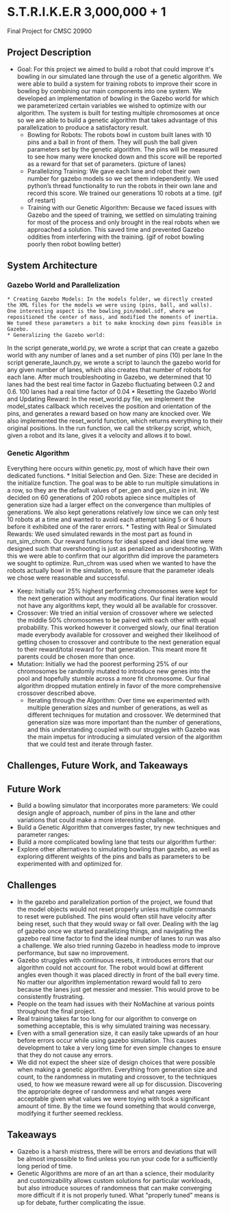 # S.T.R.I.K.E.R 3,000,000 + 1
Final Project for CMSC 20900


## Project Description

* Goal: For this project we aimed to build a robot that could improve it's bowling in our simulated lane through the use of a genetic algorithm. We were able to build a system for training robots to improve their score in bowling by combining our main components into one system. We developed an implementation of bowling in the Gazebo world for which we parameterized certain variables we wished to optimize with our algorithm. The system is built for testing multiple chromosomes at once so we are able to build a genetic algorithm that takes advantage of this parallelization to produce a satisfactory result.
  * Bowling for Robots: The robots bowl in custom built lanes with 10 pins and a ball in front of them. They will push the ball given parameters set by the genetic algorithm. The pins will be measured to see how many were knocked down and this score will be reported as a reward for that set of parameters. (picture of lanes)
  * Parallelizing Training: We gave each lane and robot their own number for gazebo models so we set them independently. We used python’s thread functionality to run the robots in their own lane and record this score. We trained our generations 10 robots at a time. (gif of restart)
  * Training with our Genetic Algorithm: Because we faced issues with Gazebo and the speed of training, we settled on simulating training for most of the process and only brought in the real robots when we approached a solution. This saved time and prevented Gazebo oddities from interfering with the training. (gif of robot bowling poorly then robot bowling better)


## System Architecture

  ### Gazebo World and Parallelization
    * Creating Gazebo Models: In the models folder, we directly created the XML files for the models we were using (pins, ball, and walls). One interesting aspect is the bowling_pin/model.sdf, where we repositioned the center of mass, and modified the moments of inertia. We tuned these parameters a bit to make knocking down pins feasible in Gazebo.
    * Generalizing the Gazebo world: 
In the script generate_world.py, we wrote a script that can create a gazebo world with any number of lanes and a set number of pins (10) per lane 
In the script generate_launch.py, we wrote a script to launch the gazebo world for any given number of lanes, which also creates that number of robots for each lane. After much troubleshooting in Gazebo, we determined that 10 lanes had the best real time factor in Gazebo fluctuating between 0.2 and 0.6. 100 lanes had a real time factor of 0.04
    * Resetting the Gazebo World and Updating Reward: In the reset_world.py file, we implement the model_states callback which receives the position and orientation of the pins, and generates a reward based on how many are knocked over. We also implemented the reset_world function, which returns everything to their original positions. In the run function, we call the striker.py script, which, given a robot and its lane, gives it a velocity and allows it to bowl. 
    
 
  ### Genetic Algorithm
 Everything here occurs within genetic.py, most of which have their own dedicated functions.
    * Initial Selection and Gen. Size: These are decided in the initialize function. The goal was to be able to run multiple simulations in a row, so they are the default values of per_gen and gen_size in init. We decided on 60 generations of 200 robots apiece since multiples of generation size had a larger effect on the convergence than multiples of generations. We also kept generations relatively low since we can only test 10 robots at a time and wanted to avoid each attempt taking 5 or 6 hours before it exhibited one of the rarer errors. 
    * Testing with Real or Simulated Rewards: We used simulated rewards in the most part as found in run_sim_chrom. Our reward functions for ideal speed and ideal time were designed such that overshooting is just as penalized as undershooting. With this we were able to confirm that our algorithm did improve the parameters we sought  to optimize. Run_chrom was used when we wanted to have the robots actually bowl in the simulation, to ensure that the parameter ideals we chose were reasonable and successful.
 * Keep: Initially our 25% highest performing chromosomes were kept for the next generation without any modifications. Our final iteration would not have any algorithms kept, they would all be available for crossover.
 * Crossover: We tried an initial version of crossover where we selected the middle 50% chromosomes to be paired with each other with equal probability. This worked however it converged slowly, our final iteration made everybody available for crossover and weighed their likelihood of getting chosen to crossover and contribute to the next generation equal to their reward/total reward  for that generation. This meant more fit parents could be chosen more than once.
 * Mutation: Initially we had the poorest performing 25% of our chromosomes be randomly mutated to introduce new genes into the pool and hopefully stumble across a more fit chromosome. Our final algorithm dropped mutation entirely in favor of the more comprehensive crossover described above.
    * Iterating through the Algorithm: Over time we experimented with multiple generation sizes and number of generations, as well as different techniques for mutation and crossover. We determined that generation size was more important than the number of generations, and this understanding coupled with our struggles with Gazebo was the main impetus for introducing a simulated version of the algorithm that we could test and iterate through faster.



## Challenges, Future Work, and Takeaways
  ## Future Work
   * Build a bowling simulator that incorporates more parameters: We could design angle of approach, number of pins in the lane and other variations that could make a more interesting challenge.
   * Build a Genetic Algorithm that converges faster, try new techniques and parameter ranges: 
   * Build a more complicated bowling lane that tests our algorithm further:
   * Explore other alternatives to simulating bowling than gazebo, as well as exploring different weights of the pins and balls as parameters to be experimented with and optimized for. 

 ## Challenges
   * In the gazebo and parallelization portion of the project, we found that the model objects would not reset properly unless multiple commands to reset were published. The pins would often still have velocity after being reset, such that they would sway or fall over. Dealing with the lag of gazebo once we started parallelizing things, and navigating the gazebo real time factor to find the ideal number of lanes to run was also a challenge. We also tried running Gazebo in headless mode to improve performance, but saw no improvement.   	
   * Gazebo struggles with continuous resets, it introduces errors that our algorithm could not account for. The robot would bowl at different angles even though it was placed directly in front of the ball every time. No matter our algorithm implementation reward would fall to zero because the lanes just get messier and messier. This would prove to be consistently frustrating.
   * People on the team had issues with their NoMachine at various points throughout the final project.
   * Real training takes far too long for our algorithm to converge on something acceptable, this is why simulated training was necessary.
  * Even with a small generation size, it can easily take upwards of an hour before errors occur while using gazebo simulation. This causes development to take a very long time for even simple changes to ensure that they do not cause any errors.
   * We did not expect the sheer size of design choices that were possible when making a genetic algorithm. Everything from generation size and count, to the randomness in mutating and crossover, to the techniques used, to how we measure reward were all up for discussion. Discovering the appropriate degree of randomness and what ranges were acceptable given what values we were toying with took a significant amount of time. By the time we found something that would converge, modifying it further seemed reckless.

## Takeaways
 * Gazebo is a harsh mistress, there will be errors and deviations that will be almost impossible to find unless you run your code for a sufficiently long period of time.
 * Genetic Algorithms are more of an art than a science, their modularity and customizability allows custom solutions for particular workloads, but also introduce sources of randomness that can make converging more difficult if it is not properly tuned. What "properly tuned" means is up for debate, further complicating the issue.
